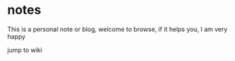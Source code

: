 # notes
This is a personal note or blog, welcome to browse, if it helps you, I am very happy


jump to wiki
